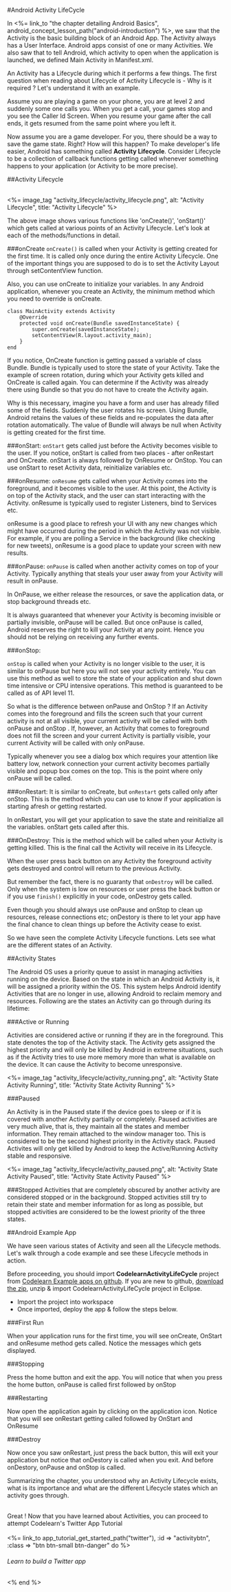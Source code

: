 #Android Activity LifeCycle

In <%= link_to "the chapter detailing Android Basics", android_concept_lesson_path("android-introduction")  %>, we saw that the Activity is the basic building block of an Android App. The Activity always has a User Interface. Android apps consist of one or many Activities. We also saw that to tell Android, which activity to open when the application is launched, we defined Main Activity in Manifest.xml. 

An Activity has a Lifecycle during which it performs a few things. The first question when reading about Lifecycle of Activity Lifecycle is - Why is it required ? Let's understand it with an example. 

Assume you are playing a game on your phone, you are at level 2 and suddenly some one calls you. When you get a call, your games stop and you see the Caller Id Screen. When you resume your game after the call ends, it gets resumed from the same point where you left it. 

Now assume you are a game developer. For you, there should be a way to save the game state. Right? How will this happen? To make developer's life easier, Android has something called **Activity Lifecycle**. Consider Lifecycle to be a collection of callback functions getting called whenever something happens to your application (or Activity to be more precise). 

##Activity Lifecycle

<br/>
<%= image_tag "activity_lifecycle/activity_lifecycle.png", alt: "Activity Lifecycle", title: "Activity Lifecycle" %>

The above image shows various functions like 'onCreate()', 'onStart()' which gets called at various points of an Activity Lifecycle. Let's look at each of the methods/functions in detail.


###onCreate
`onCreate()` is called when your Activity is getting created for the first time. It is called only once during the entire Activity Lifecycle. One of the important things you are supposed to do is to set the Activity Layout through setContentView function.

Also, you can use onCreate to initialize your variables.  In any Android application, whenever you create an Activity, the minimum method which you need to override is onCreate. 

    class MainActivity extends Activity
        @Override
        protected void onCreate(Bundle savedInstanceState) {
            super.onCreate(savedInstanceState);
            setContentView(R.layout.activity_main);
        }
    end

If you notice, OnCreate function is getting passed a variable of class Bundle. Bundle is typically used to store the state of your Activity. Take the example of screen rotation, during which your Activity gets killed and OnCreate is called again. You can determine if the Activity was already there using Bundle so that you do not have to create the Activity again. 

Why is this necessary, imagine you have a form and user has already filled some of the fields. Suddenly the user rotates his screen. Using Bundle, Android retains the values of these fields and re-populates the data after rotation automatically. The value of Bundle will always be null when Activity is getting created for the first time. 

###onStart:
`onStart` gets called just before the Activity becomes visible to the user. If you notice, onStart is called from two places - after onRestart and OnCreate. onStart is always followed by OnResume or OnStop.  You can use onStart to reset Activity data, reinitialize variables etc. 

###onResume:
`onResume` gets called when your Activity comes into the foreground, and it becomes visible to the user. At this point, the Activity is on top of the Activity stack, and the user can start interacting with the Activity. onResume is typically used to register Listeners, bind to Services etc. 

onResume is a good place to refresh your UI with any new changes which might have occurred during the period in which the Activity was not visible. For example, if you are polling a Service in the background (like checking for new tweets), onResume is a good place to update your screen with new results. 

###onPause:
`onPause` is called when another activity comes on top of your Activity. Typically anything that steals your user away from your Activity will result in onPause.

In OnPause, we either release the resources, or save the application data, or stop background threads etc. 

It is always guaranteed that whenever your Activity is becoming invisible or partially invisible, onPause will be called. But once onPause is called, Android reserves the right to kill your Activity at any point. Hence you should not be relying on receiving any further events. 

###onStop: 

`onStop` is called when your Activity is no longer visible to the user, it is similar to onPause but here you will not see your activity entirely.  You can use this method as well to store the state of your application and shut down time intensive or CPU intensive operations. This method is guaranteed to be called as of API level 11.

So what is the difference between onPause and OnStop ? If an Activity comes into the foreground and fills the screen such that your current activity is not at all visible, your current activity will be called with both onPause and onStop . If, however, an Activity that comes to foreground does not fill the screen and your current Activity is partially visible, your current Activity will be called with only onPause. 

Typically whenever you see a dialog box which requires your attention like battery low, network connection your current activity becomes partially visible and popup box comes on the top. This is the point where only onPause will be called. 

###onRestart:
It is similar to onCreate, but `onRestart` gets called only after onStop. This is the method which you can use to know if your application is starting afresh or getting restarted. 

In onRestart, you will get your application to save the state and reinitialize all the variables. onStart gets called after this.


###OnDestroy:
This is the method which will be called when your Activity is getting killed. This is the final call the Activity will receive in its Lifecycle.

When the user press back button on any Activity the foreground activity gets destroyed and control will return to the previous Activity. 

But remember the fact, there is no guaranty that `onDestroy` will be called. Only when the system is low on resources or user press the back button or if you use `finish()` explicitly in your code, onDestroy gets called. 

Even though you should always use onPause and onStop to clean up resources, release connections etc; onDestory is there to let your app have the final chance to clean things up before the Activity cease to exist. 

So we have seen the complete Activity Lifecycle functions. Lets see what are the different states of an Activity.

##Activity States

The Android OS uses a priority queue to assist in managing activities running on the device. Based on the state in which an Android Activity is, it will be assigned a priority within the OS. This system helps Android identify Activities that are no longer in use, allowing Android to reclaim memory and resources. Following are the states an Activity can go through during its lifetime:

###Active or Running 
<div class="row-fluid">
	<div class="span8">
		<p>Activities are considered active or running if they are in the foreground. This state denotes the top of the Activity stack. The Activity gets assigned the highest priority and will only be killed by Android in extreme situations, such as if the Activity tries to use more memory more than what is available on the device. It can cause the Activity to become unresponsive.</p>
	</div>
	<div class="span4">
		<%= image_tag "activity_lifecycle/activity_running.png", alt: "Activity State Activity Running", title: "Activity State Activity Running" %>
	</div>
</div>

###Paused
<div class="row-fluid">
	<div class="span8">
		<p>An Activity is in the Paused state if the device goes to sleep or if it is covered with another Activity partially or completely. Paused activities are very much alive, that is, they maintain all the states and member information. They remain attached to the window manager too. This is considered to be the second highest priority in the Activity stack. Paused Activites will only get killed by Android to keep the Active/Running Activity stable and responsive.</p>
	</div>
		<div class="span4">
		<%= image_tag "activity_lifecycle/activity_paused.png", alt: "Activity State Activity Paused", title: "Activity State Activity Paused" %>
	</div>
</div>

###Stopped
Activities that are completely obscured by another activity are considered stopped or in the background. Stopped activities still try to retain their state and member information for as long as possible, but stopped activities are considered to be the lowest priority of the three states.


##Android Example App

We have seen various states of Activity and seen all the Lifecycle methods. Let's walk through a code example and see these Lifecycle methods in action.

Before proceeding, you should import **CodelearnActivityLifeCycle** project from [Codelearn Example apps on github](https://github.com/pranayairan/Code-Learn-Android-Example). If you are new to github, [download the zip](https://github.com/pranayairan/Code-Learn-Android-Example/archive/master.zip), unzip & import CodelearnActivityLifeCycle project in Eclipse. 


*    Import the project into workspace
*    Once imported, deploy the app & follow the steps below. 

###First Run

When your application runs for the first time, you will see onCreate, OnStart and onResume method gets called. Notice the messages which gets displayed. 

###Stopping

Press the home button and exit the app. You will notice that when you press the home button, onPause is called first followed by onStop

###Restarting

Now open the application again by clicking on the application icon. Notice that you will see onRestart getting called followed by OnStart and OnResume

###Destroy

Now once you saw onRestart, just press the back button, this will exit your application but notice that onDestory is called when you exit. And before onDestory, onPause and onStop is called. 

Summarizing the chapter, you understood why an Activity Lifecycle exists, what is its importance and what are the different Lifecycle states which an activity goes through.

<br/>
<div>
Great ! Now that you have learned about Activities, you can proceed to attempt Codelearn's Twitter App Tutorial
</div>
<br/>
<div>
<%= link_to app_tutorial_get_started_path("twitter"), :id => "activitybtn", :class => "btn btn-small btn-danger" do %>
<h6>Learn to build a Twitter app<br/><small style="font-size:small; color:inherit"></small></h6>
<% end %>
</div>


<script type="text/javascript">
mixpanel.track_links("#activitybtn", "activityconceptlsn");
mixpanel.track("activityConceptLesson");
</script>
